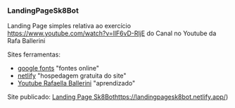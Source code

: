 ### LandingPageSk8Bot
Landing Page simples relativa ao exercício https://www.youtube.com/watch?v=llF6vD-RljE do Canal no Youtube da Rafa Ballerini

Sites ferramentas:
- [google fonts](fonts.google.com) "fontes online"
- [netlify](netlify.com) "hospedagem gratuita do site"
- [Youtube Rafaella Ballerini]([https://www.youtube.com/watch?v=llF6vD-RljE]) "aprendizado"

Site publicado: [Landing Page Sk8Bot](https://landingpagesk8bot.netlify.app/)https://landingpagesk8bot.netlify.app/)
